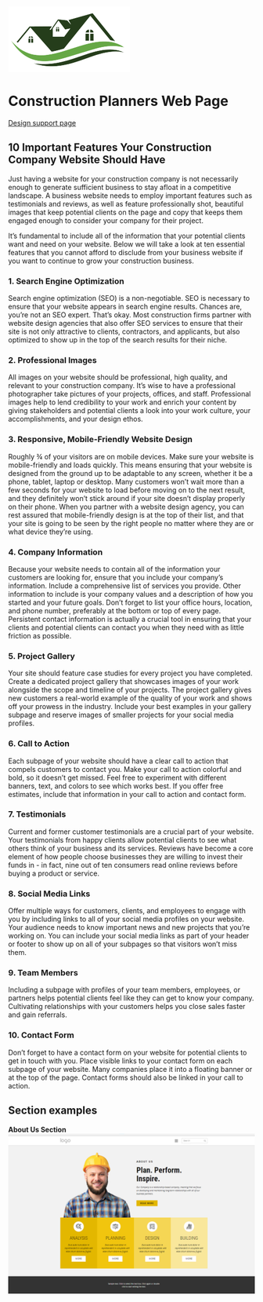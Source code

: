 ![Construction Planners Logo](./assets/logo_sFondo.png)
# **Construction Planners Web Page** 

[Design support page](https://nicepage.com/ht/18217/building-constructions-html-template)

## **10 Important Features Your Construction Company Website Should Have**

Just having a website for your construction company is not necessarily enough to generate sufficient business to stay afloat in a competitive landscape. A business website needs to employ important features such as testimonials and reviews, as well as feature professionally shot, beautiful images that keep potential clients on the page and copy that keeps them engaged enough to consider your company for their project. 

It’s fundamental to include all of the information that your potential clients want and need on your website. Below we will take a look at ten essential features that you cannot afford to disclude from your business website if you want to continue to grow your construction business.

### **1. Search Engine Optimization**
Search engine optimization (SEO) is a non-negotiable. SEO is necessary to ensure that your website appears in search engine results. Chances are, you’re not an SEO expert. That’s okay. Most construction firms partner with website design agencies that also offer SEO services to ensure that their site is not only attractive to clients, contractors, and applicants, but also optimized to show up in the top of the search results for their niche. 

### **2. Professional Images**
All images on your website should be professional, high quality, and relevant to your construction company. It’s wise to have a professional photographer take pictures of your projects, offices, and staff. Professional images help to lend credibility to your work and enrich your content by giving stakeholders and potential clients a look into your work culture, your accomplishments, and your design ethos.

### **3. Responsive, Mobile-Friendly Website Design**
Roughly ¾ of your visitors are on mobile devices. Make sure your website is mobile-friendly and loads quickly. This means ensuring that your website is designed from the ground up to be adaptable to any screen, whether it be a phone, tablet, laptop or desktop. Many customers won’t wait more than a few seconds for your website to load before moving on to the next result, and they definitely won’t stick around if your site doesn’t display properly on their phone. When you partner with a website design agency, you can rest assured that mobile-friendly design is at the top of their list, and that your site is going to be seen by the right people no matter where they are or what device they’re using.

### **4. Company Information**
Because your website needs to contain all of the information your customers are looking for, ensure that you include your company’s information. Include a comprehensive list of services you provide. Other information to include is your company values and a description of how you started and your future goals. Don’t forget to list your office hours, location, and phone number, preferably at the bottom or top of every page. Persistent contact information is actually a crucial tool in ensuring that your clients and potential clients can contact you when they need with as little friction as possible.

### **5. Project Gallery**
Your site should feature case studies for every project you have completed. Create a dedicated project gallery that showcases images of your work alongside the scope and timeline of your projects. The project gallery gives new customers a real-world example of the quality of your work and shows off your prowess in the industry. Include your best examples in your gallery subpage and reserve images of smaller projects for your social media profiles.

### **6. Call to Action**
Each subpage of your website should have a clear call to action that compels customers to contact you. Make your call to action colorful and bold, so it doesn’t get missed. Feel free to experiment with different banners, text, and colors to see which works best. If you offer free estimates, include that information in your call to action and contact form.

### **7. Testimonials**
Current and former customer testimonials are a crucial part of your website. Your testimonials from happy clients allow potential clients to see what others think of your business and its services. Reviews have become a core element of how people choose businesses they are willing to invest their funds in - in fact, nine out of ten consumers read online reviews before buying a product or service. 

### **8. Social Media Links**
Offer multiple ways for customers, clients, and employees to engage with you by including links to all of your social media profiles on your website. Your audience needs to know important news and new projects that you’re working on. You can include your social media links as part of your header or footer to show up on all of your subpages so that visitors won’t miss them.

### **9. Team Members**
Including a subpage with profiles of your team members, employees, or partners helps potential clients feel like they can get to know your company. Cultivating relationships with your customers helps you close sales faster and gain referrals.

### **10. Contact Form**
Don’t forget to have a contact form on your website for potential clients to get in touch with you. Place visible links to your contact form on each subpage of your website. Many companies place it into a floating banner or at the top of the page. Contact forms should also be linked in your call to action.

## **Section examples**

**About Us Section**
![About Us Section](./designs/PracticaHTMLSections.png)
